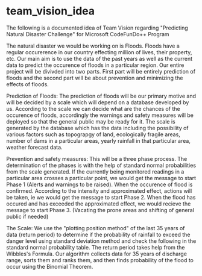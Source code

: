 # team_vision_idea
The following is a documented idea of Team Vision regarding "Predicting Natural Disaster Challenge" for Microsoft CodeFunDo++ Program

The natural disaster we would be working on is Floods. Floods have a regular occurerence in our country effecting million of lives, their property, etc. Our main aim is to use the data of the past years as well as the current data to predict the occurence of floods in a particular region. Our entire project will be divivded into two parts. First part will be entirely prediction of floods and the second part will be about prevention and minimizing the effects of floods.

Prediction of Floods:
The prediction of floods will be our primary motive and will be decided by a scale which will depend on a database developed by us. According to the scale we can decide what are the chances of the occurence of floods, accordingly the warnings and safety measures will be deployed so that the general public may be ready for it. 
The scale is generated by the database which has the data including the possibility of various factors such as topograpgy of land, ecologically fragile areas, number of dams in a particular areas, yearly rainfall in that particular area, weather forecast data.

Prevention and safety measures:
This will be a three phase process. The determination of the phases is with the help of standard normal probabilities from the scale generated.
If the currently being monitored readings in a particular area crosses a particular point, we would get the message to start Phase 1 (Alerts and warnings to be raised).
When the occurence of flood is confirmed. According to the intensity and approximated effect, actions will be taken, ie we would get the message to start Phase 2. 
When the flood has occured and has exceeded the approximated effect, we would recieve the message to start Phase 3. (Vacating the prone areas and shifting of general public if needed)

The Scale: 
We use the "plotting position method" of the last 35 years of data (return period) to determine if the probability of rainfall to exceed the danger level using standard deviation method and check the following in the standard normal probability table. The return period takes help from the Wibbles's Formula. Our algorithm collects data for 35 years of discharge range, sorts them and ranks them, and then finds probability of the flood to occur using the Binomial Theorem.
